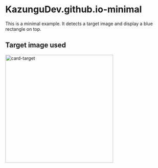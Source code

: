 # KazunguDev.github.io-minimal
This is a minimal example. It detects a target image and display a blue rectangle on top.


## Target image used

<img width="337" alt="card-target" src="https://github.com/KazunguDev/KazunguDev.github.io-minimal/assets/88532016/16960f3f-ae64-4f51-ad46-9165f310de04">
